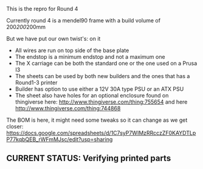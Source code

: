 This is the repro for Round 4

Currently round 4 is a mendel90 frame with a build volume of 200*200*200mm

But we have put our own twist's: on it

- All wires are run on top side of the base plate
- The endstop is a minimum endstop and not a maximum one
- The X carriage can be both the standard one or the one used on a Prusa I3
- The sheets can be used by both new builders and the ones that has a Round1-3 printer
- Builder has option to use either a 12V 30A type PSU or an ATX PSU
- The sheet also have holes for an optional enclosure found on thingiverse here: http://www.thingiverse.com/thing:755654 and here http://www.thingiverse.com/thing:744868
 
 The BOM is here, it might need some tweaks so it can change as we get closer: https://docs.google.com/spreadsheets/d/1C7syP7WIMzRRcczZF0KAYDTLpP77kqbQEB_rWFmMJsc/edit?usp=sharing
 
 CURRENT STATUS: Verifying printed parts
 ---------------------------------------
